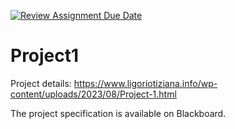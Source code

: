 [![Review Assignment Due Date](https://classroom.github.com/assets/deadline-readme-button-24ddc0f5d75046c5622901739e7c5dd533143b0c8e959d652212380cedb1ea36.svg)](https://classroom.github.com/a/4FxjJ9YJ)
# Project1
Project details: https://www.ligoriotiziana.info/wp-content/uploads/2023/08/Project-1.html

The project specification is available on Blackboard.
